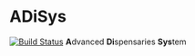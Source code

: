 # ADiSys
[![Build Status](https://travis-ci.org/ikhrome/adisys.svg?branch=master)](https://travis-ci.org/ikhrome/adisys)
**A**dvanced **Di**spensaries **Sys**tem
